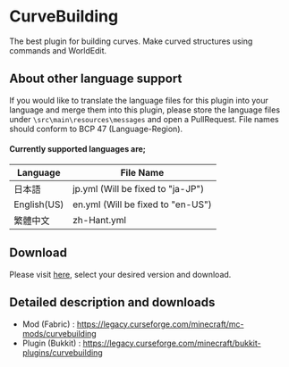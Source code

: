 # CurveBuilding
The best plugin for building curves.
Make curved structures using commands and WorldEdit.
 

## About other language support
If you would like to translate the language files for this plugin into your language and merge them into this plugin, please store the language files under `\src\main\resources\messages` and open a PullRequest.
File names should conform to BCP 47 (Language-Region).


#### Currently supported languages are;
| Language | File Name |
| ---- | ---- |
| 日本語 | jp.yml (Will be fixed to "ja-JP") |
| English(US) | en.yml (Will be fixed to "en-US") |
| 繁體中文 | zh-Hant.yml |


## Download
Please visit [here](https://github.com/kous500/CurveBuilding/releases), select your desired version and download.


## Detailed description and downloads
- Mod (Fabric) : https://legacy.curseforge.com/minecraft/mc-mods/curvebuilding
- Plugin (Bukkit) : https://legacy.curseforge.com/minecraft/bukkit-plugins/curvebuilding
